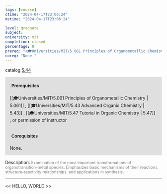 ```yaml
---
tags: [course]
ctime: "2024-04-17T23:06:24"
mstime: "2024-04-17T23:06:24"

level: graduate
subject: 
university: mit
completion: closed
percentage: 0
prereq: "<🎓Universities/MIT/5.061 Principles of Organometallic Chemistry> , <🎓Universities/MIT/5.43 Advanced Organic Chemistry> , <🎓Universities/MIT/5.47 Tutorial in Organic Chemistry> , or permission of instructor"
coreq: "None."
---
```


catalog [5.44](http://student.mit.edu/catalog/m5a.html#5.44)

<span style="display: block; padding: 15px; background-color: rgb(100, 100, 100, 0.2);"><font id="m_prereq3254_0" style="display: block; font-family: Arial, sans-serif; font-weight: bold; padding: 5px">Prerequisites</font><br><span id="prereq3254_0">[[🎓Universities/MIT/5.061 Principles of Organometallic Chemistry | 5.061]] , [[🎓Universities/MIT/5.43 Advanced Organic Chemistry | 5.43]] , [[🎓Universities/MIT/5.47 Tutorial in Organic Chemistry | 5.47]] , or permission of instructor</span></span>
<span style="display: block; padding: 15px; background-color: rgb(100, 100, 100, 0.2);"><font id="m_coreq3254_0" style="display: block; font-family: Arial, sans-serif; font-weight: bold; padding: 5px">Corequisites</font><br><span id="coreq3254_0">None.</span></span>

<font style="">Description:</font>
<font style="color: grey; font-size: 0.8rem;">Examination of the most important transformations of organotransition-metal species. Emphasizes basic mechanisms of their reactions, structure-reactivity relationships, and applications in synthesis.</font>



---

<< HELLO, WORLD >>
